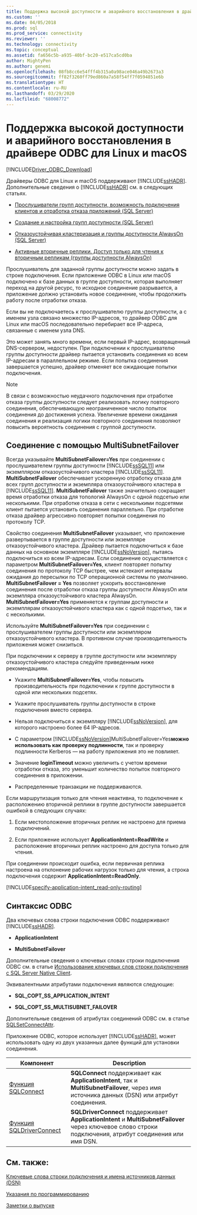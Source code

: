 ```yaml
---
title: Поддержка высокой доступности и аварийного восстановления в драйвере ODBC для Linux и macOS | Документы Майкрософт
ms.custom: ''
ms.date: 04/05/2018
ms.prod: sql
ms.prod_service: connectivity
ms.reviewer: ''
ms.technology: connectivity
ms.topic: conceptual
ms.assetid: fa656c5b-a935-40bf-bc20-e517ca5cd0ba
author: MightyPen
ms.author: genemi
ms.openlocfilehash: 08fb8cc6e54fff4b315a0a98ace046a49b2673a3
ms.sourcegitcommit: ff82f3260ff79ed860a7a58f54ff7f0594851e6b
ms.translationtype: HT
ms.contentlocale: ru-RU
ms.lasthandoff: 03/29/2020
ms.locfileid: "68008772"
---
```

# <a name="odbc-driver-on-linux-and-macos-support-for-high-availability-and-disaster-recovery"></a>Поддержка высокой доступности и аварийного восстановления в драйвере ODBC для Linux и macOS
[!INCLUDE[Driver_ODBC_Download](../../../includes/driver_odbc_download.md)]

Драйверы ODBC для Linux и macOS поддерживают [!INCLUDE[ssHADR](../../../includes/sshadr_md.md)]. Дополнительные сведения о [!INCLUDE[ssHADR](../../../includes/sshadr_md.md)] см. в следующих статьях.  
  
-   [Прослушиватели групп доступности, возможность подключения клиентов и отработка отказа приложений (SQL Server)](https://msdn.microsoft.com/library/hh213417.aspx)  
  
-   [Создание и настройка групп доступности (SQL Server)](https://msdn.microsoft.com/library/ff878265.aspx)  
  
-   [Отказоустойчивая кластеризация и группы доступности AlwaysOn (SQL Server)](https://msdn.microsoft.com/library/ff929171.aspx)  
  
-   [Активные вторичные реплики. Доступ только для чтения к вторичным репликам (группы доступности AlwaysOn)](https://msdn.microsoft.com/library/ff878253.aspx)  
  
Прослушиватель для заданной группы доступности можно задать в строке подключения. Если приложение ODBC в Linux или macOS подключено к базе данных в группе доступности, которая выполняет переход на другой ресурс, то исходное соединение разрывается, а приложение должно установить новое соединение, чтобы продолжить работу после отработки отказа.

Если вы не подключаетесь к прослушивателю группы доступности, а с именем узла связано множество IP-адресов, то драйвер ODBC для Linux или macOS последовательно перебирает все IP-адреса, связанные с именем узла DNS.

Это может занять много времени, если первый IP-адрес, возвращенный DNS-сервером, недоступен. При подключении к прослушивателю группы доступности драйвер пытается установить соединения ко всем IP-адресам в параллельном режиме. Если попытка соединения завершается успешно, драйвер отменяет все ожидающие попытки подключения.

> [!NOTE]  
> В связи с возможностью неудачного подключения при отработке отказа группы доступности следует реализовать логику повторного соединения, обеспечивающую неограниченное число попыток соединения до достижения успеха. Увеличение времени ожидания соединения и реализация логики повторного соединения позволяют повысить вероятность соединения с группой доступности.

## <a name="connecting-with-multisubnetfailover"></a>Соединение с помощью MultiSubnetFailover

Всегда указывайте **MultiSubnetFailover=Yes** при соединении с прослушивателем группы доступности [!INCLUDE[ssSQL11](../../../includes/sssql11-md.md)] или экземпляром отказоустойчивого кластера [!INCLUDE[ssSQL11](../../../includes/sssql11-md.md)]. **MultiSubnetFailover** обеспечивает ускоренную отработку отказа для всех групп доступности и экземпляра отказоустойчивого кластера в [!INCLUDE[ssSQL11](../../../includes/sssql11-md.md)]. **MultiSubnetFailover** также значительно сокращает время отработки отказа для топологий AlwaysOn с одной подсетью или несколькими. При отработке отказа в сети с несколькими подсетями клиент пытается установить соединения параллельно. При отработке отказа драйвер агрессивно повторяет попытки соединения по протоколу TCP.

Свойство соединения **MultiSubnetFailover** указывает, что приложение развертывается в группе доступности или экземпляре отказоустойчивого кластера. Драйвер пытается подключиться к базе данных на основном экземпляре [!INCLUDE[ssNoVersion](../../../includes/ssnoversion-md.md)], пытаясь подключиться ко всем IP-адресам. Если соединение осуществляется с параметром **MultiSubnetFailover=Yes**, клиент повторяет попытку соединения по протоколу TCP быстрее, чем истекают интервалы ожидания до пересылки по TCP операционной системы по умолчанию. **MultiSubnetFailover = Yes** позволяет ускорить восстановление соединения после отработки отказа группы доступности AlwaysOn или экземпляра отказоустойчивого кластера AlwaysOn. **MultiSubnetFailover=Yes** применяется к группам доступности и экземплярам отказоустойчивого кластера как с одной подсетью, так и с несколькими.  

Используйте **MultiSubnetFailover=Yes** при соединении с прослушивателем группы доступности или экземпляром отказоустойчивого кластера. В противном случае производительность приложения может снизиться.

При подключении к серверу в группе доступности или экземпляру отказоустойчивого кластера следуйте приведенным ниже рекомендациям.
  
-   Укажите **MultiSubnetFailover=Yes**, чтобы повысить производительность при подключении к группе доступности в одной или нескольких подсетях.

-   Укажите прослушиватель группы доступности в строке подключения вместо сервера.
  
-   Нельзя подключиться к экземпляру [!INCLUDE[ssNoVersion](../../../includes/ssnoversion-md.md)], для которого настроено более 64 IP-адресов.

-   С параметром [!INCLUDE[ssNoVersion](../../../includes/ssnoversion-md.md)]MultiSubnetFailover=Yes**можно использовать как проверку подлинности**, так и проверку подлинности Kerberos — на работу приложения это не повлияет.

-   Значение **loginTimeout** можно увеличить с учетом времени отработки отказа, это уменьшит количество попыток повторного соединения в приложении.

-   Распределенные транзакции не поддерживаются.  
  
Если маршрутизация только для чтения неактивна, то подключение к расположению вторичной реплики в группе доступности завершается ошибкой в следующих случаях:  
  
1.  Если местоположение вторичных реплик не настроено для приема подключений.  
  
2.  Если приложение использует **ApplicationIntent=ReadWrite** и расположение вторичных реплик настроено для доступа только для чтения.  
  
При соединении происходит ошибка, если первичная реплика настроена на отклонение рабочих нагрузок только для чтения, а строка подключения содержит **ApplicationIntent=ReadOnly**.  


[!INCLUDE[specify-application-intent_read-only-routing](~/includes/paragraph-content/specify-application-intent-read-only-routing.md)]


## <a name="odbc-syntax"></a>Синтаксис ODBC

Два ключевых слова строки подключения ODBC поддерживают [!INCLUDE[ssHADR](../../../includes/sshadr_md.md)].  
  
-   **ApplicationIntent**  
  
-   **MultiSubnetFailover**  
  
Дополнительные сведения о ключевых словах строки подключения ODBC см. в статье [Использование ключевых слов строки подключения с SQL Server Native Client](../../../relational-databases/native-client/applications/using-connection-string-keywords-with-sql-server-native-client.md).  
  
Эквивалентными атрибутами подключения являются следующие:
  
-   **SQL_COPT_SS_APPLICATION_INTENT**  
  
-   **SQL_COPT_SS_MULTISUBNET_FAILOVER**  
  
Дополнительные сведения об атрибутах соединений ODBC см. в статье [SQLSetConnectAttr](../../../relational-databases/native-client-odbc-api/sqlsetconnectattr.md).  
  
Приложение ODBC, которое использует [!INCLUDE[ssHADR](../../../includes/sshadr_md.md)], может использовать одну из двух указанных далее функций для установки соединения.  
  
|Компонент|Description|  
|------------|---------------|  
|[Функция SQLConnect](../../../odbc/reference/syntax/sqlconnect-function.md)|**SQLConnect** поддерживает как **ApplicationIntent**, так и **MultiSubnetFailover**, через имя источника данных (DSN) или атрибут соединения.|  
|[Функция SQLDriverConnect](../../../odbc/reference/syntax/sqldriverconnect-function.md)|**SQLDriverConnect** поддерживает **ApplicationIntent** и **MultiSubnetFailover** через ключевое слово строки подключения, атрибут соединения или имя DSN.|
  
## <a name="see-also"></a>См. также:  

[Ключевые слова строки подключения и имена источников данных (DSN)](../../../connect/odbc/linux-mac/connection-string-keywords-and-data-source-names-dsns.md)

[Указания по программированию](../../../connect/odbc/linux-mac/programming-guidelines.md)

[Заметки о выпуске](../../../connect/odbc/linux-mac/release-notes-odbc-sql-server-linux-mac.md)  
